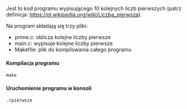 Jest to kod programu wypisującego 10 kolejnych liczb pierwszych
(patrz definicja: <https://pl.wikipedia.org/wiki/Liczba_pierwsza>).

Na program składają się trzy pliki:
* prime.c: oblicza kolejne liczby pierwsze
* main.c: wypisuje kolejne liczby pierwsze
* Makefile: plik do kompilowania całego programu

#### Kompilacja programu
```
make
```
#### Uruchomienie programu w konsoli
```
./pierwsze
```